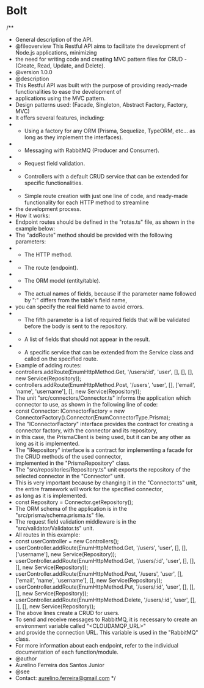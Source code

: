# Bolt
/**
* General description of the API.
* @fileoverview This Restful API aims to facilitate the development of Node.js applications, minimizing
* the need for writing code and creating MVC pattern files for CRUD - (Create, Read, Update, and Delete).
* @version 1.0.0
* @description
* This Restful API was built with the purpose of providing ready-made functionalities to ease the development of
* applications using the MVC pattern.
* Design patterns used: (Facade, Singleton, Abstract Factory, Factory, MVC)
* It offers several features, including:
* - Using a factory for any ORM (Prisma, Sequelize, TypeORM, etc... as long as they implement the interfaces).
* - Messaging with RabbitMQ (Producer and Consumer).
* - Request field validation.
* - Controllers with a default CRUD service that can be extended for specific functionalities.
* - Simple route creation with just one line of code, and ready-made functionality for each HTTP method to streamline
*   the development process.
* How it works:
* Endpoint routes should be defined in the "rotas.ts" file, as shown in the example below:
* The "addRoute" method should be provided with the following parameters:
* - The HTTP method.
* - The route (endpoint).
* - The ORM model (entity/table).
* - The actual names of fields, because if the parameter name followed by ":" differs from the table's field name,
*   you can specify the real field name to avoid errors.
* - The fifth parameter is a list of required fields that will be validated before the body is sent to the repository.
* - A list of fields that should not appear in the result.
* - A specific service that can be extended from the Service class and called on the specified route.
* Example of adding routes:
* controllers.addRoute(EnumHttpMethod.Get, '/users/:id', 'user', [], [], [], new Service(Repository));
* controllers.addRoute(EnumHttpMethod.Post, '/users', 'user', [], ['email', 'name', 'username'], [], new Service(Repository));
* The unit "src/connectors/Connector.ts" informs the application which connector to use, as shown in the following line of code:
* const Connector: IConnectorFactory = new ConnectorFactory().Connector(EnumConnectorType.Prisma);
* The "IConnectorFactory" interface provides the contract for creating a connector factory, with the connector and its repository,
* in this case, the PrismaClient is being used, but it can be any other as long as it is implemented.
* The "IRepository" interface is a contract for implementing a facade for the CRUD methods of the used connector,
* implemented in the "PrismaRepository" class.
* The "src/repositories/Repository.ts" unit exports the repository of the selected connector in the "Connector" unit.
* This is very important because by changing it in the "Connector.ts" unit, the entire framework will work for the specified connector,
* as long as it is implemented.
* const Repository = Connector.getRepository();
* The ORM schema of the application is in the "src/prisma/schema.prisma.ts" file.
* The request field validation middleware is in the "src/validator/Validator.ts" unit.
* All routes in this example:
* const userController = new Controllers();
* userController.addRoute(EnumHttpMethod.Get, '/users', 'user', [], [], ['username'], new Service(Repository));
* userController.addRoute(EnumHttpMethod.Get, '/users/:id', 'user', [], [], [], new Service(Repository));
* userController.addRoute(EnumHttpMethod.Post, '/users', 'user', [], ['email', 'name', 'username'], [], new Service(Repository));
* userController.addRoute(EnumHttpMethod.Put, '/users/:id', 'user', [], [], [], new Service(Repository));
* userController.addRoute(EnumHttpMethod.Delete, '/users/:id', 'user', [], [], [], new Service(Repository));
* The above lines create a CRUD for users.
* To send and receive messages to RabbitMQ, it is necessary to create an environment variable called "<CLOUDAMQP_URL>"
* and provide the connection URL. This variable is used in the "RabbitMQ" class.
* For more information about each endpoint, refer to the individual documentation of each function/module.
* @author
* Aurelino Ferreira dos Santos Junior
* @see
* Contact: aurelino.ferreira@gmail.com
*/
